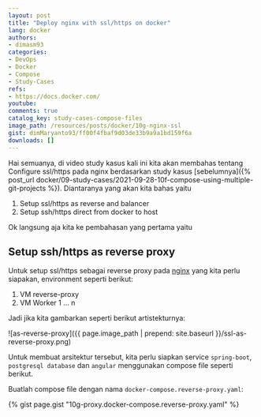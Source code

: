 ```yaml
---
layout: post
title: "Deploy nginx with ssl/https on docker"
lang: docker
authors:
- dimasm93
categories:
- DevOps
- Docker
- Compose
- Study-Cases
refs: 
- https://docs.docker.com/
youtube: 
comments: true
catalog_key: study-cases-compose-files
image_path: /resources/posts/docker/10g-nginx-ssl
gist: dimMaryanto93/ff00f4fbaf9d03de33b9a9a1bd159f6a
downloads: []
---
```


Hai semuanya, di video study kasus kali ini kita akan membahas tentang Configure ssl/https pada nginx berdasarkan study kasus [sebelumnya]({% post_url docker/09-study-cases/2021-09-28-10f-compose-using-multiple-git-projects %}). Diantaranya yang akan kita bahas yaitu

1. Setup ssl/https as reverse and balancer
2. Setup ssh/https direct from docker to host

Ok langsung aja kita ke pembahasan yang pertama yaitu

## Setup ssh/https as reverse proxy

Untuk setup ssl/https sebagai reverse proxy pada [nginx](https://www.nginx.com/) yang kita perlu siapakan, environment seperti berikut:

1. VM reverse-proxy
2. VM Worker 1 ... n

Jadi jika kita gambarkan seperti berikut artistekturnya:

![as-reverse-proxy]({{ page.image_path | prepend: site.baseurl }}/ssl-as-reverse-proxy.png)

Untuk membuat arsitektur tersebut, kita perlu siapkan service `spring-boot`, `postgresql database` dan `angular` menggunakan compose file seperti berikut. 

Buatlah compose file dengan nama `docker-compose.reverse-proxy.yaml`:

{% gist page.gist "10g-proxy.docker-compose.reverse-proxy.yaml" %}